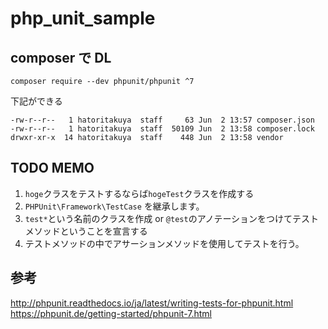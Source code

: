 # php_unit_sample

## composer で DL
`composer require --dev phpunit/phpunit ^7`

下記ができる
```
-rw-r--r--   1 hatoritakuya  staff     63 Jun  2 13:57 composer.json
-rw-r--r--   1 hatoritakuya  staff  50109 Jun  2 13:58 composer.lock
drwxr-xr-x  14 hatoritakuya  staff    448 Jun  2 13:58 vendor
```

## TODO MEMO
1. `hoge`クラスをテストするならば`hogeTest`クラスを作成する
2. `PHPUnit\Framework\TestCase` を継承します。
3. `test*`という名前のクラスを作成 or `@test`のアノテーションをつけてテストメソッドということを宣言する
4. テストメソッドの中でアサーションメソッドを使用してテストを行う。

## 参考
http://phpunit.readthedocs.io/ja/latest/writing-tests-for-phpunit.html
https://phpunit.de/getting-started/phpunit-7.html
